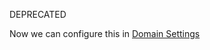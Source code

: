DEPRECATED

Now we can configure this in [Domain Settings](https://zeit.co/docs/v2/custom-domains/#redirecting-domains)
